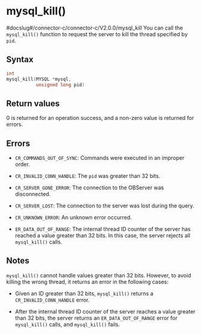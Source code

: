 mysql_kill()
=================================
#docslug#/connector-c/connector-c/V2.0.0/mysql_kill
You can call the `mysql_kill()` function to request the server to kill the thread specified by `pid`.

Syntax
---------------------------

```c
int
mysql_kill(MYSQL *mysql,
           unsigned long pid)
```



Return values
----------------------------------

0 is returned for an operation success, and a non-zero value is returned for errors.

Errors
---------------------------

* `CR_COMMANDS_OUT_OF_SYNC`: Commands were executed in an improper order.



* `CR_INVALID_CONN_HANDLE`: The `pid` was greater than 32 bits.



* `CR_SERVER_GONE_ERROR`: The connection to the OBServer was disconnected.



* `CR_SERVER_LOST`: The connection to the server was lost during the query.



* `CR_UNKNOWN_ERROR`: An unknown error occurred.



* `ER_DATA_OUT_OF_RANGE`: The internal thread ID counter of the server has reached a value greater than 32 bits. In this case, the server rejects all `mysql_kill()` calls.






Notes
--------------------------

`mysql_kill()` cannot handle values greater than 32 bits. However, to avoid killing the wrong thread, it returns an error in the following cases:

* Given an ID greater than 32 bits, `mysql_kill()` returns a `CR_INVALID_CONN_HANDLE` error.



* After the internal thread ID counter of the server reaches a value greater than 32 bits, the server returns an `ER_DATA_OUT_OF_RANGE` error for `mysql_kill()` calls, and `mysql_kill()` fails.
